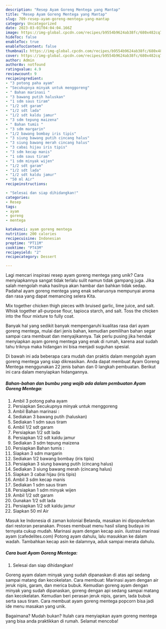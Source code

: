 ```yaml
---
description: "Resep Ayam Goreng Mentega yang Mantap"
title: "Resep Ayam Goreng Mentega yang Mantap"
slug: 709-resep-ayam-goreng-mentega-yang-mantap
category: Uncategorized
date: 2023-03-01T04:04:04.166Z
image: https://img-global.cpcdn.com/recipes/b9554b9624ab38fc/680x482cq70/ayam-goreng-mentega-foto-resep-utama.jpg
hideToc: false
enableToc: true
enableTocContent: false
thumbnail: https://img-global.cpcdn.com/recipes/b9554b9624ab38fc/680x482cq70/ayam-goreng-mentega-foto-resep-utama.jpg
cover: https://img-global.cpcdn.com/recipes/b9554b9624ab38fc/680x482cq70/ayam-goreng-mentega-foto-resep-utama.jpg
author: Admin
authorAv: notfound
ratingvalue: 4.9
reviewcount: 9
recipeingredient:
- "3 potong paha ayam"
- "Secukupnya minyak untuk menggoreng"
- " Bahan marinasi "
- "3 bawang putih haluskan"
- "1 sdm saus tiram"
- "1/2 sdt garam"
- "1/2 sdt lada"
- "1/2 sdt kaldu jamur"
- "3 sdm tepung maizena"
- " Bahan tumis "
- "3 sdm margarin"
- "1/2 bawang bombay iris tipis"
- "3 siung bawang putih cincang halus"
- "3 siung bawang merah cincang halus"
- "3 cabai hijau iris tipis"
- "3 sdm kecap manis"
- "1 sdm saus tiram"
- "1 sdm minyak wijen"
- "1/2 sdt garam"
- "1/2 sdt lada"
- "1/2 sdt kaldu jamur"
- "50 ml Air"
recipeinstructions:

- "Selesai dan siap dihidangkan!"
categories:
- Resep
tags:
- ayam
- goreng
- mentega

katakunci: ayam goreng mentega 
nutrition: 200 calories
recipecuisine: Indonesian
preptime: "PT11M"
cooktime: "PT43M"
recipeyield: "2"
recipecategory: Dessert

---
```





Lagi mencari inspirasi resep ayam goreng mentega yang unik? Cara menyiapkannya sangat tidak terlalu sulit namun tidak gampang juga. Jika salah mengolah maka hasilnya akan hambar dan bahkan tidak sedap. Padahal ayam goreng mentega yang enak seharusnya mempunyai aroma dan rasa yang dapat memancing selera Kita.





Mix together chicken thigh pieces with bruised garlic, lime juice, and salt. Whisk together all-purpose flour, tapioca starch, and salt. Toss the chicken into the flour mixture to fully coat.

Banyak hal yang sedikit banyak mempengaruhi kualitas rasa dari ayam goreng mentega, mulai dari jenis bahan, kemudian pemilihan bahan segar sampai cara membuat dan menyajikannya. Tak perlu pusing jika hendak menyiapkan ayam goreng mentega yang enak di rumah, karena asal sudah tahu triknya maka hidangan ini bisa menjadi suguhan spesial.






Di bawah ini ada beberapa cara mudah dan praktis dalam mengolah ayam goreng mentega yang siap dikreasikan. Anda dapat membuat Ayam Goreng Mentega menggunakan 22 jenis bahan dan 0 langkah pembuatan. Berikut ini cara dalam menyiapkan hidangannya.

<!--inarticleads1-->

##### Bahan-bahan dan bumbu yang wajib ada dalam pembuatan Ayam Goreng Mentega:

1. Ambil 3 potong paha ayam
1. Persiapkan Secukupnya minyak untuk menggoreng
1. Ambil  Bahan marinasi :
1. Sediakan 3 bawang putih (haluskan)
1. Sediakan 1 sdm saus tiram
1. Ambil 1/2 sdt garam
1. Persiapkan 1/2 sdt lada
1. Persiapkan 1/2 sdt kaldu jamur
1. Sediakan 3 sdm tepung maizena
1. Persiapkan  Bahan tumis :
1. Siapkan 3 sdm margarin
1. Sediakan 1/2 bawang bombay (iris tipis)
1. Persiapkan 3 siung bawang putih (cincang halus)
1. Sediakan 3 siung bawang merah (cincang halus)
1. Siapkan 3 cabai hijau (iris tipis)
1. Ambil 3 sdm kecap manis
1. Sediakan 1 sdm saus tiram
1. Persiapkan 1 sdm minyak wijen
1. Ambil 1/2 sdt garam
1. Gunakan 1/2 sdt lada
1. Persiapkan 1/2 sdt kaldu jamur
1. Siapkan 50 ml Air


Masuk ke Indonesia di zaman kolonial Belanda, masakan ini dipopulerkan dari restoran peranakan. Proses membuat menu hasil silang budaya ini ternyata cukup mudah. Marinasi ayam dengan kecap asin. ilustrasi marinasi ayam (cafedelites.com) Potong ayam dahulu, lalu masukkan ke dalam wadah. Tambahkan kecap asin ke dalamnya, aduk sampai merata dahulu. 

<!--inarticleads2-->

##### Cara buat Ayam Goreng Mentega:


1. Selesai dan siap dihidangkan!

Goreng ayam dalam minyak yang sudah dipanaskan di atas api sedang sampai matang dan kecokelatan. Cara membuat: Marinasi ayam dengan air jeruk nipis, garam, dan merica bubuk. Kemudian goreng ayam dengan minyak yang sudah dipanaskan, goreng dengan api sedang sampai matang dan kecokelatan. Kemudian beri perasan jeruk nipis, garam, lada bubuk serta saus tiram. Cara membuat ayam goreng mentega popcorn bisa jadi ide menu masakan yang unik. 

Bagaimana? Mudah bukan? Itulah cara menyiapkan ayam goreng mentega yang bisa anda praktikkan di rumah. Selamat mencoba!
